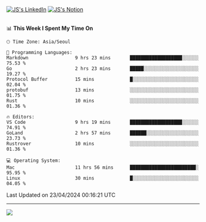 
[![JS's LinkedIn](https://img.shields.io/badge/LinkedIn-blue?style=for-the-badge&logo=linkedin)](https://www.linkedin.com/in/jaeseung-lee-5a2a32139/) 
[![JS's Notion](https://img.shields.io/badge/Notion-black?style=for-the-badge&logo=notion)](https://bit.ly/ljswiki1) <br><br>
<!-- ![JS's GitHub stats](https://github-readme-stats-lemon-five.vercel.app/api?username=tkxkd0159&hide=contribs,prs,stars,issues&show_icons=true&theme=react&include_all_commits=true)   -->
<!-- ![Top Langs](https://github-readme-stats-lemon-five.vercel.app/api/top-langs/?username=tkxkd0159&layout=compact&hide=jupyter%20notebook,scss,html,css&langs_count=10)  -->


<!--START_SECTION:waka-->
📊 **This Week I Spent My Time On** 

```text
🕑︎ Time Zone: Asia/Seoul

💬 Programming Languages: 
Markdown                 9 hrs 23 mins       ███████████████████░░░░░░   75.53 % 
Go                       2 hrs 23 mins       █████░░░░░░░░░░░░░░░░░░░░   19.27 % 
Protocol Buffer          15 mins             █░░░░░░░░░░░░░░░░░░░░░░░░   02.04 % 
protobuf                 13 mins             ░░░░░░░░░░░░░░░░░░░░░░░░░   01.75 % 
Rust                     10 mins             ░░░░░░░░░░░░░░░░░░░░░░░░░   01.36 % 

🔥 Editors: 
VS Code                  9 hrs 19 mins       ███████████████████░░░░░░   74.91 % 
GoLand                   2 hrs 57 mins       ██████░░░░░░░░░░░░░░░░░░░   23.73 % 
Rustrover                10 mins             ░░░░░░░░░░░░░░░░░░░░░░░░░   01.36 % 

💻 Operating System: 
Mac                      11 hrs 56 mins      ████████████████████████░   95.95 % 
Linux                    30 mins             █░░░░░░░░░░░░░░░░░░░░░░░░   04.05 % 
```


 Last Updated on 23/04/2024 00:16:21 UTC
<!--END_SECTION:waka-->

---
<a href="https://github.com/tkxkd0159/books">
  <img align="center" src="https://github-readme-stats-lemon-five.vercel.app/api/pin/?username=tkxkd0159&repo=books&theme=react" />
</a>

<!---
- 🔭 I’m currently working on ...
- 🌱 I’m currently learning blockchain and distributed network
- 👯 I’m looking to collaborate on ...
- 🤔 I’m looking for help with ...
- 💬 Ask me about ...
- 📫 How to reach me: ...
- 😄 Pronouns: ...
- ⚡ Fun fact: ...
-->
